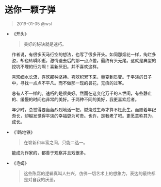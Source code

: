 # 送你一颗子弹

> 2019-01-05 @wsl

- 《开头》

  > 美好的秘诀就是速朽。

  作者说，有很多天马行空的想法，也写了很多开头。如同那烟花一样，绚烂多姿，却也转瞬即逝，激情退去后的那一点点倦，最终有头无尾。这就是典型的挖坑不埋的行为啊！喜新厌旧。并不喜欢这样。

  喜欢细水长流，喜欢那种坚持。喜欢积累下来，量变到质变。于平淡的日子中，寻找一点点不平凡。而不做那一现的昙花，无痕的过客。

  总有人不一样的。速朽的是很美好。然而在这变化万千的人世间，有些静止的、缓慢的时间也非常的美好。于两种不同的美好，我更喜欢后者。

  年少时，总觉得要轰轰烈烈地活一把，燃烧过生命才算不枉此生。而随着年纪渐长，却越发觉得平淡的幸福更为可贵。也许，是我老了吧。更愿意称其为，成长。



- 《1路地铁》

  > 在崭新和丰富之间，只能二选一。

  能成为作家的，都善于观察并且戏很多。



- 《毛姆》

  > 这些陈腐的逻辑真叫人扫兴，仿佛一切艺术上的想象力，表达的最终都是对自我的厌恶。

